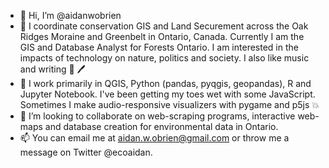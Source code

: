 - 👋 Hi, I’m @aidanwobrien
- 👀 I coordinate conservation GIS and Land Securement across the Oak Ridges Moraine and Greenbelt in Ontario, Canada. Currently I am the GIS and Database Analyst for Forests Ontario. I am interested in the impacts of technology on nature, politics and society. I also like music and writing 🎹 🖊️
- 🌱 I work primarily in QGIS, Python (pandas, pyqgis, geopandas), R and Jupyter Notebook. I've been getting my toes wet with some JavaScript. Sometimes I make audio-responsive visualizers with pygame and p5js 💥
- 💞️ I’m looking to collaborate on web-scraping programs, interactive web-maps and database creation for environmental data in Ontario.
- 📫 You can email me at aidan.w.obrien@gmail.com or throw me a message on Twitter @ecoaidan.

<!---
aidanwobrien/aidanwobrien is a ✨ special ✨ repository because its `README.md` (this file) appears on your GitHub profile.
You can click the Preview link to take a look at your changes.
--->
